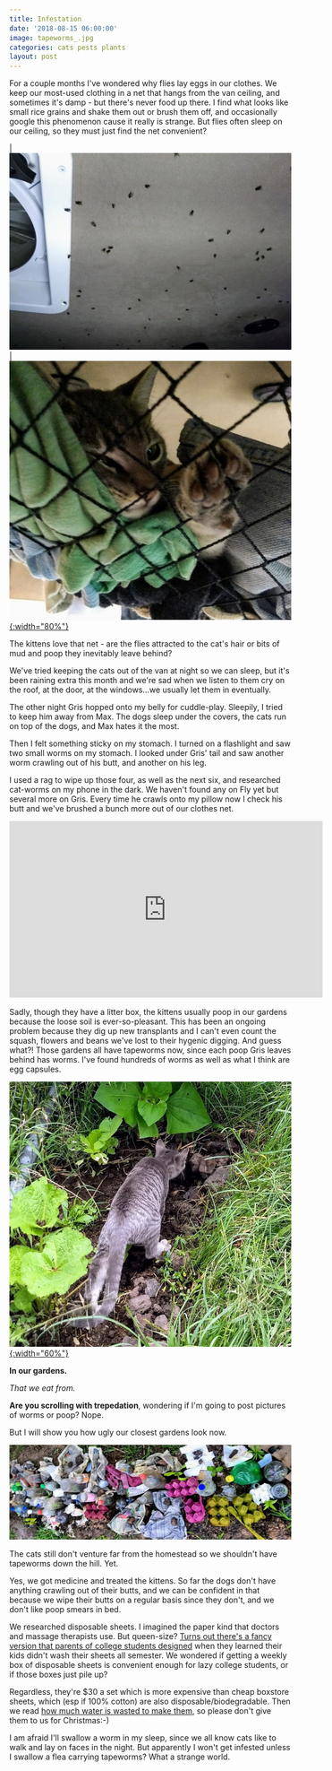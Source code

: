 ```yaml
---
title: Infestation
date: '2018-08-15 06:00:00'
image: tapeworms_.jpg
categories: cats pests plants
layout: post
---
```


For a couple months I've wondered why flies lay eggs in our clothes. We keep our most-used clothing in a net that hangs from the van ceiling, and sometimes it's damp - but there's never food up there. I find what looks like small rice grains and shake them out or brush them off, and occasionally google this phenomenon cause it really is strange. But flies often sleep on our ceiling, so they must just find the net convenient? <br>

|  [![](/images/van_moscas_.jpg)](/images/van_moscas.jpg)  |  [![](/images/gris_net_.jpg){:width="80%"}](/images/gris_net.jpg)

The kittens love that net - are the flies attracted to the cat's hair or bits of mud and poop they inevitably leave behind?

We've tried keeping the cats out of the van at night so we can sleep, but it's been raining extra this month and we're sad when we listen to them cry on the roof, at the door, at the windows...we usually let them in eventually.

The other night Gris hopped onto my belly for cuddle-play. Sleepily, I tried to keep him away from Max. The dogs sleep under the covers, the cats run on top of the dogs, and Max hates it the most.

Then I felt something sticky on my stomach. I turned on a flashlight and saw two small worms on my stomach. I looked under Gris' tail and saw another worm crawling out of his butt, and another on his leg.

I used a rag to wipe up those four, as well as the next six, and researched cat-worms on my phone in the dark. We haven't found any on Fly yet but several more on Gris. Every time he crawls onto my pillow now I check his butt and we've brushed a bunch more out of our clothes net.

<iframe width="560" height="315" src="https://www.youtube-nocookie.com/embed/4TpfJBTvrAw" frameborder="0" allow="autoplay; encrypted-media" allowfullscreen></iframe>

Sadly, though they have a litter box, the kittens usually poop in our gardens because the loose soil is ever-so-pleasant. This has been an ongoing problem because they dig up new transplants and I can't even count the squash, flowers and beans we've lost to their hygenic digging. And guess what?! Those gardens all have tapeworms now, since each poop Gris leaves behind has worms. I've found hundreds of worms as well as what I think are egg capsules.

[![](/images/gris_garden_.jpg){:width="60%"}](/images/gris_garden.jpg)

**In our gardens.**

*That we eat from.*

**Are you scrolling with trepedation**, wondering if I'm going to post pictures of worms or poop? Nope.

But I will show you how ugly our closest gardens look now.

[![](/images/ugly_garden2_.jpg)](/images/ugly_garden2.jpg)

The cats still don't venture far from the homestead so we shouldn't have tapeworms down the hill. Yet.

Yes, we got medicine and treated the kittens. So far the dogs don't have anything crawling out of their butts, and we can be confident in that because we wipe their butts on a regular basis since they don't, and we don't like poop smears in bed.

We researched disposable sheets. I imagined the paper kind that doctors and massage therapists use. But queen-size? [Turns out there's a fancy version that parents of college students designed](https://beantownbedding.com) when they learned their kids didn't wash their sheets all semester. We wondered if getting a weekly box of disposable sheets is convenient enough for lazy college students, or if those boxes just pile up?

Regardless, they're $30 a set which is more expensive than cheap boxstore sheets, which (esp if 100% cotton) are also disposable/biodegradable.  Then we read [how much water is wasted to make them](https://fastcompany.com/3051939/no-need-to-launder-these-disposable-sheets-when-you-can-greenwash-them-instead), so please don't give them to us for Christmas:-)

I am afraid I'll swallow a worm in my sleep, since we all know cats like to walk and lay on faces in the night. But apparently I won't get infested unless I swallow a flea carrying tapeworms? What a strange world.